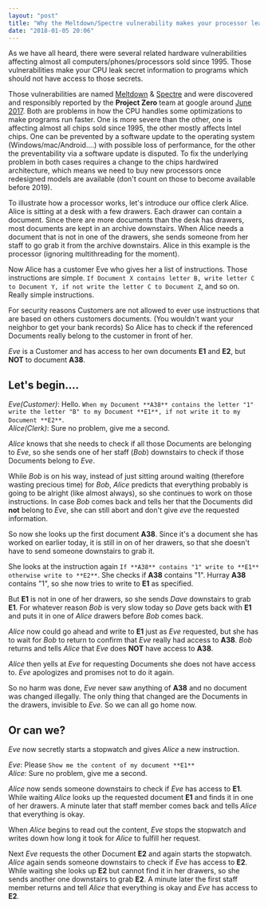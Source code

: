 ```yaml
---
layout: "post"
title: "Why the Meltdown/Spectre vulnerability makes your processor leak your passwords. An explanation for non IT people"
date: "2018-01-05 20:06"
---
```


As we have all heard, there were several related hardware vulnerabilities affecting almost all computers/phones/processors sold since 1995. Those vulnerabilities make your CPU leak secret information to programs which should not have access to those secrets.

Those vulnerabilities are named [Meltdown][1] & [Spectre][2] and were discovered and responsibly reported by the **Project Zero** team at google around [June 2017][3]. Both are problems in how the CPU handles some optimizations to make programs run faster. One is more severe than the other, one is affecting almost all chips sold since 1995, the other mostly affects Intel chips. One can be prevented by a software update to the operating system (Windows/mac/Android....) with possible loss of performance, for the other the preventability via a software update is disputed. To fix the underlying problem in both cases requires a change to the chips hardwired architecture, which means we need to buy new processors once redesigned models are available (don't count on those to become available before 2019).

To illustrate how a processor works, let's introduce our office clerk Alice. Alice is sitting at a desk with a few drawers. Each drawer can contain a document. Since there are more documents than the desk has drawers, most documents are kept in an archive downstairs. When Alice needs a document that is not in one of the drawers, she sends someone from her staff to go grab it from the archive downstairs. Alice in this example is the processor (ignoring multithreading for the moment).

Now Alice has a customer Eve who gives her a list of instructions. Those instructions are simple. `If Document X contains letter B, write letter C to Document Y, if not write the letter C to Document Z`, and so on. Really simple instructions.

For security reasons Customers are not allowed to ever use instructions that are based on others customers documents. (You wouldn't want your neighbor to get your bank records) So Alice has to check if the referenced Documents really belong to the customer in front of her.

_Eve_ is a Customer and has access to her own documents **E1** and **E2**, but **NOT** to document **A38**.

## Let's begin....
_Eve(Customer)_: Hello. `When my Document **A38** contains the letter "1" write the letter "B" to my Document **E1**, if not write it to my Document **E2**`.<br>
_Alice(Clerk)_: Sure no problem, give me a second.

_Alice_ knows that she needs to check if all those Documents are belonging to _Eve_, so she sends one of her staff (_Bob_) downstairs to check if those Documents belong to _Eve_.

While _Bob_ is on his way, instead of just sitting around waiting (therefore wasting precious time) for _Bob_, _Alice_ predicts that everything probably is going to be alright (like almost always), so she continues to work on those instructions. In case _Bob_ comes back and tells her that the Documents did **not** belong to _Eve_, she can still abort and don't give _eve_ the requested information.

So now she looks up the first document **A38**. Since it's a document she has worked on earlier today, it is still in on of her drawers, so that she doesn't have to send someone downstairs to grab it.

She looks at the instruction again `If **A38** contains "1" write to **E1** otherwise write to **E2**`. She checks if **A38** contains "1". Hurray **A38** contains "1", so she now tries to write to **E1** as specified.

But **E1** is not in one of her drawers, so she sends _Dave_ downstairs to grab **E1**. For whatever reason _Bob_ is very slow today so _Dave_ gets back with **E1** and puts it in one of _Alice_ drawers before _Bob_ comes back.

_Alice_ now could go ahead and write to **E1** just as _Eve_ requested, but she has to wait for _Bob_ to return to confirm that _Eve_ really had access to **A38**.
_Bob_ returns and tells _Alice_ that _Eve_ does **NOT** have access to **A38**.

_Alice_ then yells at _Eve_ for requesting Documents she does not have access to.
_Eve_ apologizes and promises not to do it again.

So no harm was done, _Eve_ never saw anything of **A38** and no document was changed illegally. The only thing that changed are the Documents in the drawers, invisible to _Eve_. So we can all go home now.


## Or can we?
_Eve_ now secretly starts a stopwatch and gives _Alice_ a new instruction.

_Eve_: Please `Show me the content of my document **E1**`<br>
_Alice_: Sure no problem, give me a second.

_Alice_ now sends someone downstairs to check if _Eve_ has access to **E1**. While waiting _Alice_ looks up the requested document **E1** and finds it in one of her drawers. A minute later that staff member comes back and tells _Alice_ that everything is okay.

When _Alice_ begins to read out the content, _Eve_ stops the stopwatch and writes down how long it took for _Alice_ to fulfill her request.

Next _Eve_ requests the other Document **E2** and again starts the stopwatch.
_Alice_ again sends someone downstairs to check if _Eve_ has access to **E2**. While waiting she looks up **E2** but cannot find it in her drawers, so she sends another one downstairs to grab **E2**. A minute later the first staff member returns and tell _Alice_ that everything is okay and _Eve_ has access to **E2**.




[1]: https://en.wikipedia.org/wiki/Meltdown_(security_vulnerability) "Wikipedia about Meltdown"
[2]: https://en.wikipedia.org/wiki/Spectre_(security_vulnerability) "Wikipedia about Spectre"
[3]: https://googleprojectzero.blogspot.de/ "Information by the Google Project Zero Team on the discovery of Meltdown/Spectre"
